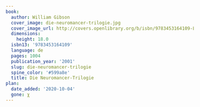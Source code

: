 ```yaml
---
book:
  author: William Gibson
  cover_image: die-neuromancer-trilogie.jpg
  cover_image_url: http://covers.openlibrary.org/b/isbn/9783453164109-L.jpg
  dimensions:
    height: 18.0
  isbn13: '9783453164109'
  language: de
  pages: 1004
  publication_year: '2001'
  slug: die-neuromancer-trilogie
  spine_color: '#599a8e'
  title: Die Neuromancer-Trilogie
plan:
  date_added: '2020-10-04'
  gone: χ
---
```

